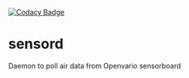 [![Codacy Badge](https://app.codacy.com/project/badge/Grade/287d1bdc451443e08c8f28a054050d46)](https://www.codacy.com/gh/Openvario/sensord?utm_source=github.com&amp;utm_medium=referral&amp;utm_content=Openvario/sensord&amp;utm_campaign=Badge_Grade)

# sensord
Daemon to poll air data from Openvario sensorboard
